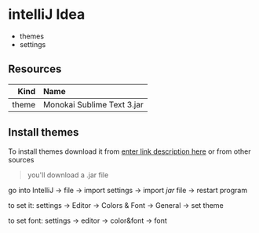 # intelliJ Idea
- themes
- settings

## Resources

| Kind | Name |
| ---: | :--- |
| theme | Monokai Sublime Text 3.jar |

## Install themes

To install themes download it from
[enter link description here](http://color-themes.com/)
or from other sources

> you'll download a .jar file

go into IntelliJ -> file -> import settings -> import *jar* file -> restart program

to set it: settings -> Editor -> Colors & Font -> General -> set theme

to set font:  settings -> editor -> color&font -> font
